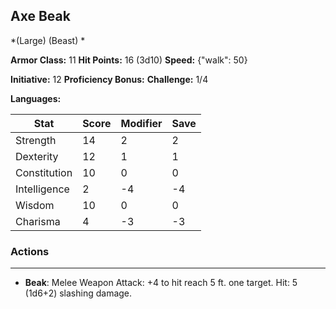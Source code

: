## Axe Beak
*(Large) (Beast) *

**Armor Class:** 11
**Hit Points:** 16 (3d10)
**Speed:** {"walk": 50}

**Initiative:** 12
**Proficiency Bonus:**
**Challenge:** 1/4

**Languages:** 



| Stat | Score | Modifier | Save |
| ---- | ---- | ---- | ---- |
| Strength | 14 | 2 | 2 |
| Dexterity | 12 | 1 | 1 |
| Constitution | 10 | 0 | 0 |
| Intelligence | 2 | -4 | -4 |
| Wisdom | 10 | 0 | 0 |
| Charisma | 4 | -3 | -3 |

### Actions
 --- 
- **Beak**: Melee Weapon Attack: +4 to hit  reach 5 ft.  one target. Hit: 5 (1d6+2) slashing damage.

